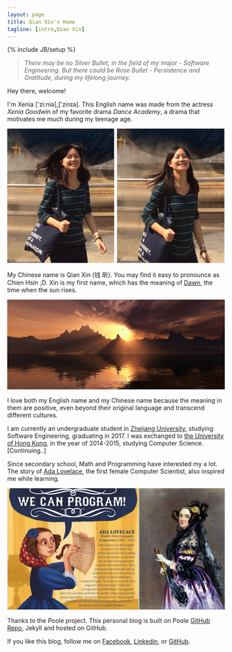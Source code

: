 ```yaml
---
layout: page
title: Qian Xin's Home
tagline: [intro,Qian Xin]
---
```

{% include JB/setup %}
  

>  *There may be no Silver Bullet, in the field of my major - Software Engineering. But there could be Rose Bullet - Persistence and Gratitude, during my lifelong journey.*  

Hey there, welcome!  

I'm Xenia ['zi:niə],['zinɪə]. This English name was made from the actress *Xenia Goodwin* of my favorite drama *Dance Academy*, a drama that motivates me much during my teenage age. 

![Here I am at Universal Studio, Singapore.](pics/about.png)     

My Chinese name is Qian Xin (钱 昕). You may find it easy to pronounce as Chien Hsin ;D. Xin is my first name, which has the meaning of [Dawn](http://en.wikipedia.org/wiki/Dawn), the time when the sun rises. 

![Dawn from Google Pic](pics/Dawn.jpg)  

I love both my English name and my Chinese name because the meaning in them are positive, even beyond their original language and transcend different cultures. 

I am currently an undergraduate student in [Zhejiang University](http://www.zju.edu.cn), studying Software Engineering, graduating in 2017. I was exchanged to [the University of Hong Kong](http://www.hku.hk), in the year of 2014-2015, studying Computer Science. [Continuing..]

Since secondary school, Math and Programming have interested my a lot. The story of [Ada Lovelace](http://en.wikipedia.org/wiki/Ada_Lovelace), the first female Computer Scientist, also inspired me while learning.  

![Ada](pics/Ada.png)  



Thanks to the Poole project. This personal blog is built on Poole [GitHub Repo](https://github.com/poole/poole), Jekyll and hosted on GitHub.

If you like this blog, follow me on [Facebook](https://www.facebook.com/jazmyn.qian), [Linkedin](https://cn.linkedin.com/in/xqian94), or [GitHub](https://github.com/xeniaqian94).  






